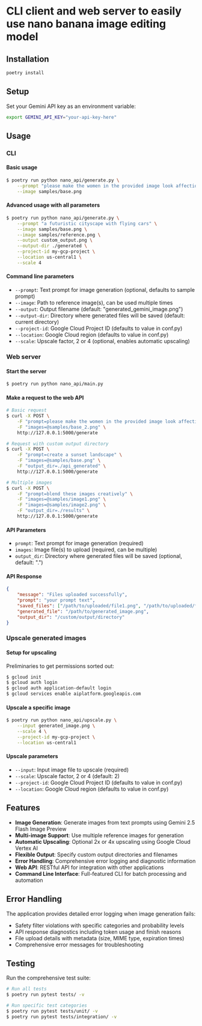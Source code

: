 # CLI client and web server to easily use nano banana image editing model

## Installation

```bash
poetry install
```

## Setup

Set your Gemini API key as an environment variable:
```bash
export GEMINI_API_KEY="your-api-key-here"
```

## Usage

### CLI

#### Basic usage
```bash
$ poetry run python nano_api/generate.py \
    --prompt "please make the women in the provided image look affectionately at each other" \
    --image samples/base.png
```

#### Advanced usage with all parameters
```bash
$ poetry run python nano_api/generate.py \
    --prompt "a futuristic cityscape with flying cars" \
    --image samples/base.png \
    --image samples/reference.png \
    --output custom_output.png \
    --output-dir ./generated \
    --project-id my-gcp-project \
    --location us-central1 \
    --scale 4
```

#### Command line parameters
- `--prompt`: Text prompt for image generation (optional, defaults to sample prompt)
- `--image`: Path to reference image(s), can be used multiple times
- `--output`: Output filename (default: "generated_gemini_image.png")
- `--output-dir`: Directory where generated files will be saved (default: current directory)
- `--project-id`: Google Cloud Project ID (defaults to value in conf.py)
- `--location`: Google Cloud region (defaults to value in conf.py)
- `--scale`: Upscale factor, 2 or 4 (optional, enables automatic upscaling)

### Web server

#### Start the server
```bash
$ poetry run python nano_api/main.py
```

#### Make a request to the web API
```bash
# Basic request
$ curl -X POST \
    -F "prompt=please make the women in the provided image look affectionately at each other" \
    -F "images=@samples/base_2.png" \
    http://127.0.0.1:5000/generate

# Request with custom output directory
$ curl -X POST \
    -F "prompt=create a sunset landscape" \
    -F "images=@samples/base.png" \
    -F "output_dir=./api_generated" \
    http://127.0.0.1:5000/generate

# Multiple images
$ curl -X POST \
    -F "prompt=blend these images creatively" \
    -F "images=@samples/image1.png" \
    -F "images=@samples/image2.png" \
    -F "output_dir=./results" \
    http://127.0.0.1:5000/generate
```

#### API Parameters
- `prompt`: Text prompt for image generation (required)
- `images`: Image file(s) to upload (required, can be multiple)
- `output_dir`: Directory where generated files will be saved (optional, default: ".")

#### API Response
```json
{
    "message": "Files uploaded successfully",
    "prompt": "your prompt text",
    "saved_files": ["/path/to/uploaded/file1.png", "/path/to/uploaded/file2.png"],
    "generated_file": "/path/to/generated_image.png",
    "output_dir": "/custom/output/directory"
}
```

### Upscale generated images

#### Setup for upscaling
Preliminaries to get permissions sorted out:
```bash
$ gcloud init
$ gcloud auth login
$ gcloud auth application-default login
$ gcloud services enable aiplatform.googleapis.com
```

#### Upscale a specific image
```bash
$ poetry run python nano_api/upscale.py \
    --input generated_image.png \
    --scale 4 \
    --project-id my-gcp-project \
    --location us-central1
```

#### Upscale parameters
- `--input`: Input image file to upscale (required)
- `--scale`: Upscale factor, 2 or 4 (default: 2)
- `--project-id`: Google Cloud Project ID (defaults to value in conf.py)
- `--location`: Google Cloud region (defaults to value in conf.py)

## Features

- **Image Generation**: Generate images from text prompts using Gemini 2.5 Flash Image Preview
- **Multi-image Support**: Use multiple reference images for generation
- **Automatic Upscaling**: Optional 2x or 4x upscaling using Google Cloud Vertex AI
- **Flexible Output**: Specify custom output directories and filenames
- **Error Handling**: Comprehensive error logging and diagnostic information
- **Web API**: RESTful API for integration with other applications
- **Command Line Interface**: Full-featured CLI for batch processing and automation

## Error Handling

The application provides detailed error logging when image generation fails:
- Safety filter violations with specific categories and probability levels
- API response diagnostics including token usage and finish reasons
- File upload details with metadata (size, MIME type, expiration times)
- Comprehensive error messages for troubleshooting

## Testing

Run the comprehensive test suite:
```bash
# Run all tests
$ poetry run pytest tests/ -v

# Run specific test categories
$ poetry run pytest tests/unit/ -v
$ poetry run pytest tests/integration/ -v
```